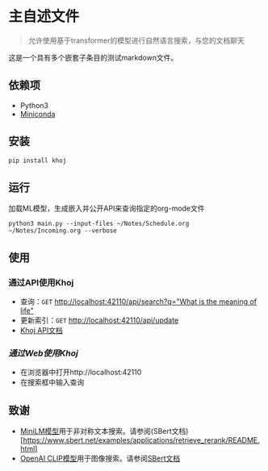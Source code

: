 # 主自述文件
> 允许使用基于transformer的模型进行自然语言搜索，与您的文档聊天

这是一个具有多个嵌套子条目的测试markdown文件。

## 依赖项

- Python3
- [Miniconda](https://docs.conda.io/en/latest/miniconda.html#latest-miniconda-installer-links)

## 安装

```bash
pip install khoj
```

## 运行
  加载ML模型，生成嵌入并公开API来查询指定的org-mode文件

  ```shell
  python3 main.py --input-files ~/Notes/Schedule.org ~/Notes/Incoming.org --verbose
  ```

## 使用

### **通过API使用Khoj**
- 查询：`GET` [http://localhost:42110/api/search?q="What is the meaning of life"](http://localhost:42110/api/search?q=%22what%20is%20the%20meaning%20of%20life%22)
- 更新索引：`GET` [http://localhost:42110/api/update](http://localhost:42110/api/update)
- [Khoj API文档](http://localhost:42110/docs)

### *通过Web使用Khoj*

- 在浏览器中打开http://localhost:42110
- 在搜索框中输入查询

## 致谢

- [MiniLM模型](https://huggingface.co/sentence-transformers/multi-qa-MiniLM-L6-cos-v1)用于非对称文本搜索。请参阅(SBert文档)[https://www.sbert.net/examples/applications/retrieve_rerank/README.html]
- [OpenAI CLIP模型](https://github.com/openai/CLIP)用于图像搜索。请参阅[SBert文档](https://www.sbert.net/examples/applications/image-search/README.html)
